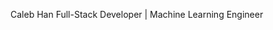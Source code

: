Caleb Han 
Full-Stack Developer | Machine Learning Engineer
<!---
kidscoots101/kidscoots101 is a ✨ special ✨ repository because its `README.md` (this file) appears on your GitHub profile.
You can click the Preview link to take a look at your changes.
--->
